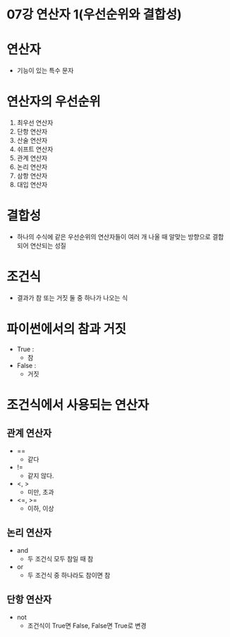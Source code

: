 # 07강 연산자 1(우선순위와 결합성)

# 연산자

- 기능이 있는 특수 문자

# 연산자의 우선순위

1. 최우선 연산자
2. 단항 연산자
3. 산술 연산자
4. 쉬프트 연산자
5. 관계 연산자
6. 논리 연산자
7. 삼항 연산자
8. 대입 연산자

# 결합성

- 하나의 수식에 같은 우선순위의 연산자들이 여러 개 나올 때 
알맞는 방향으로 결합되어 연산되는 성질

# 조건식

- 결과가 참 또는 거짓 둘 중 하나가 나오는 식

# 파이썬에서의 참과 거짓

- True :
    - 참
- False :
    - 거짓

# 조건식에서 사용되는 연산자

## 관계 연산자

- ==
    - 같다
- !=
    - 같지 않다.
- <, >
    - 미만, 초과
- <=, >=
    - 이하, 이상

## 논리 연산자

- and
    - 두 조건식 모두 참일 때 참
- or
    - 두 조건식 중 하나라도 참이면 참

## 단항 연산자

- not
    - 조건식이 True면 False, False면 True로 변경